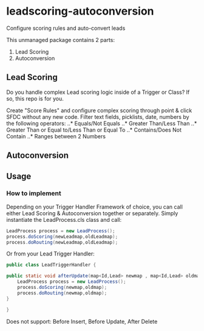 # leadscoring-autoconversion
Configure scoring rules and auto-convert leads

This unmanaged package contains 2 parts:

1. Lead Scoring
2. Autoconversion 

## Lead Scoring
Do you handle complex Lead scoring logic inside of a Trigger or Class? If so, this repo is for you. 

Create "Score Rules" and configure complex scoring through point & click SFDC without any new code.  Filter text fields, picklists, date, numbers by the following operators:
..* Equals/Not Equals
..* Greater Than/Less Than
..* Greater Than or Equal to/Less Than or Equal To
..* Contains/Does Not Contain
..* Ranges between 2 Numbers



## Autoconversion


## Usage
### How to implement
Depending on your Trigger Handler Framework of choice, you can call either Lead Scoring & Autoconversion together or separately.  Simply instantiate the LeadProcess.cls class and call:
```java
LeadProcess process = new LeadProcess();
process.doScoring(newLeadmap,oldLeadmap);
process.doRouting(newLeadmap,oldLeadmap);
```
Or from your Lead Trigger Handler:
```java
public class LeadTriggerHandler {

public static void afterUpdate(map<Id,Lead> newmap , map<Id,Lead> oldmap){
    LeadProcess process = new LeadProcess();
    process.doScoring(newmap,oldmap);
    process.doRouting(newmap,oldmap);
}

}
```

Does not support: Before Insert, Before Update, After Delete